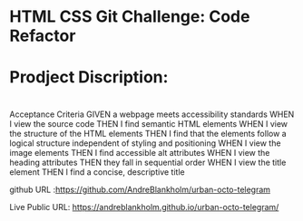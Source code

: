 # HTML CSS Git Challenge: Code Refactor

# Prodject Discription:

# 


Acceptance Criteria
GIVEN a webpage meets accessibility standards
WHEN I view the source code
THEN I find semantic HTML elements
WHEN I view the structure of the HTML elements
THEN I find that the elements follow a logical structure independent of styling and positioning
WHEN I view the image elements
THEN I find accessible alt attributes
WHEN I view the heading attributes
THEN they fall in sequential order
WHEN I view the title element
THEN I find a concise, descriptive title



github URL :https://github.com/AndreBlankholm/urban-octo-telegram 

Live Public URL: https://andreblankholm.github.io/urban-octo-telegram/

